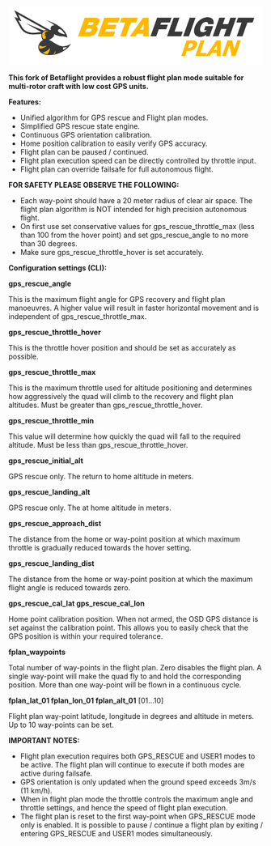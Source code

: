 ![Betaflight](docs/assets/images/betaflightplan.png)

**This fork of Betaflight provides a robust flight plan mode suitable for multi-rotor craft with low cost GPS units.**

**Features:**
- Unified algorithm for GPS rescue and Flight plan modes.
- Simplified GPS rescue state engine.
- Continuous GPS orientation calibration.
- Home position calibration to easily verify GPS accuracy.
- Flight plan can be paused / continued.
- Flight plan execution speed can be directly controlled by throttle input.
- Flight plan can override failsafe for full autonomous flight.

**FOR SAFETY PLEASE OBSERVE THE FOLLOWING:**

- Each way-point should have a 20 meter radius of clear air space.  The flight plan algorithm is NOT intended for high precision autonomous flight.
- On first use set conservative values for gps_rescue_throttle_max  (less than 100 from the hover point) and set gps_rescue_angle to no more than 30 degrees.
- Make sure gps_rescue_throttle_hover is set accurately. 

**Configuration settings (CLI):**

**gps_rescue_angle**

This is the maximum flight angle for GPS recovery and flight plan manoeuvres.  A higher value will result in faster horizontal movement and is independent of  gps_rescue_throttle_max.

**gps_rescue_throttle_hover**

This is the throttle hover position and should be set as accurately as possible.

**gps_rescue_throttle_max**

This is the maximum throttle used  for altitude positioning and determines how aggressively the quad will climb to the recovery and flight plan altitudes. Must be greater than gps_rescue_throttle_hover.

**gps_rescue_throttle_min**

This value will determine how quickly the quad will fall to the required altitude. Must be less than gps_rescue_throttle_hover.

**gps_rescue_initial_alt**

GPS rescue only.  The return to home altitude in meters.

**gps_rescue_landing_alt**

GPS rescue only.  The at home altitude in meters.

**gps_rescue_approach_dist**

The distance from the home or way-point position at which maximum throttle is gradually reduced towards the hover setting.

**gps_rescue_landing_dist**

The distance from the home or way-point position at which the maximum flight angle is reduced towards zero.

**gps_rescue_cal_lat
gps_rescue_cal_lon**

Home point calibration position.  When not armed, the OSD GPS distance is set against the calibration point. This allows you to easily check that the GPS position is within your required tolerance.

**fplan_waypoints**

Total number of way-points in the flight plan.  Zero disables the flight plan. A single way-point will make the quad fly to and hold the corresponding position. More than one way-point will be flown in a continuous cycle.

**fplan_lat_01
fplan_lon_01
fplan_alt_01**  [01...10]

Flight plan way-point latitude, longitude in degrees and altitude in meters. Up to 10 way-points can be set.

**IMPORTANT NOTES:**

- Flight plan execution requires both GPS_RESCUE and USER1 modes to be active.  The flight plan will continue to execute if both modes are active during failsafe.
- GPS orientation is only updated when the ground speed exceeds 3m/s (11 km/h).
- When in flight plan mode the throttle controls the maximum angle and throttle settings, and hence the speed of flight plan execution.
- The flight plan is reset to the first way-point when GPS_RESCUE mode only is enabled.  It is possible to pause / continue a flight plan by exiting / entering GPS_RESCUE and USER1 modes simultaneously.
